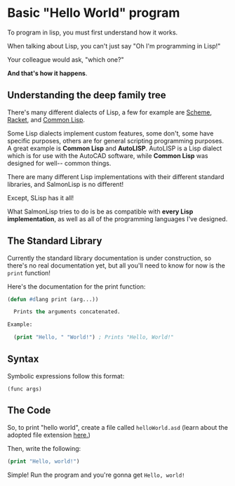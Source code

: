 # Basic "Hello World" program

To program in lisp, you must first understand how it works.

When talking about Lisp, you can't just say "Oh I'm programming in Lisp!"

Your colleague would ask, "which one?"

**And that's how it happens**.

## Understanding the deep family tree

There's many different dialects of Lisp, a few for example are [Scheme](https://en.wikipedia.org/wiki/Scheme_(programming_language)), [Racket](https://racket-lang.org/), and [Common Lisp](https://lisp-lang.org/).

Some Lisp dialects implement custom features, some don't, some have specific purposes, others are for general scripting 
programming purposes. A great example is **Common Lisp** and **AutoLISP**. AutoLISP is a Lisp dialect which is for use with the AutoCAD software, while **Common Lisp** was designed for well-- common things.

There are many different Lisp implementations with their different standard libraries, and SalmonLisp is no different!

Except, SLisp has it all!

What SalmonLisp tries to do is be as compatible with **every Lisp implementation**, as well as all of the programming languages I've designed.

## The Standard Library

Currently the standard library documentation is under construction, so there's no real documentation yet, but all you'll need to know for now is the `print` function!

Here's the documentation for the print function:

```lisp
(defun #dlang print (arg...))

  Prints the arguments concatenated.

Example:

  (print "Hello, " "World!") ; Prints "Hello, World!"
```

## Syntax

Symbolic expressions follow this format:

```
(func args)
```

## The Code

So, to print "hello world", create a file called `helloWorld.asd` (learn about the adopted file extension [here.](../Tech/File_Extension.md))

Then, write the following:

```commonlisp
(print "Hello, world!")
```

Simple! Run the program and you're gonna get `Hello, world!`
